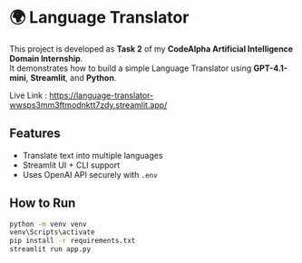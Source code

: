 # 🌍 Language Translator

This project is developed as **Task 2** of my **CodeAlpha Artificial Intelligence Domain Internship**.  
It demonstrates how to build a simple Language Translator using **GPT-4.1-mini**, **Streamlit**, and **Python**.

Live Link : https://language-translator-wwsps3mm3ftmodnktt7zdy.streamlit.app/

## Features
- Translate text into multiple languages
- Streamlit UI + CLI support
- Uses OpenAI API securely with `.env`

## How to Run
```bash
python -m venv venv
venv\Scripts\activate
pip install -r requirements.txt
streamlit run app.py



